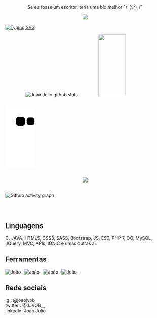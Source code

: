 
<p align="center">
  Se eu fosse um escritor, teria uma bio melhor  ¯\_(ツ)_/¯
</p>


<div align="center">  
<a href="https://www.instagram.com/joaojvob/" target="_blank" rel="noopener noreferrer"><img src="https://img.shields.io/badge/-Instagram-%23E4405F?style=for-the-badge&logo=instagram&logoColor=white"</a>
</div>


[![Typing SVG](https://readme-typing-svg.herokuapp.com/?color=ff6e96&size=35&center=true&vCenter=true&width=1000&lines=+HELLO,+MY+NAME+is+João+Julio+Veriato+Oliveira+Benigno;I'm+21+years+old;I+from+Brasil,+MG;I+study+Computer+Science+at+Rede+Doctum;Be+Welcome!+:%29)](https://git.io/typing-svg)


<div align="center">  
  <img width="49%" height="195px" src="https://github-readme-stats.vercel.app/api?username=JJVOB&show_icons=true&count_private=true&hide_border=true&title_color=ff6e96&icon_color=ff6e96&text_color=c9d1d9&bg_color=0d1117" alt="João Julio github stats" /> 
  <img width="41%" height="195px" src="https://github-readme-stats.vercel.app/api/top-langs/?username=JJVOB&layout=compact&hide_border=true&title_color=ff6e96&text_color=c9d1d9&bg_color=0d1117" />
</div>

## 
![Snake animation](https://github.com/JJVOB/JJVOB/blob/output/github-contribution-grid-snake.svg)
## 

<p align="center">
  <img src="https://github-profile-trophy.vercel.app/?username=JJVOB&theme=dracula&row=2&no-bg=true&column=3&margin-w=15&margin-h=15" />
</p>


## 
![Github activity graph](https://github-readme-activity-graph.cyclic.app/graph?username=JJVOB&theme=dracula)
## 





<div style="display: inline_block"><br>
  
  ## Linguagens
  C, JAVA, HTML5, CSS3, SASS, Bootstrap, JS, ES6, PHP 7, OO, MySQL, JQuery, MVC, APIs, IONIC e umas outras ai.
  
 
  ## Ferramentas
  
  <img img align="center" alt="João-" height="30" width="40" src="https://cdn.jsdelivr.net/gh/devicons/devicon/icons/vscode/vscode-original.svg" />
  <img img align="center" alt="João-" height="30" width="40" src="https://cdn.jsdelivr.net/gh/devicons/devicon/icons/github/github-original-wordmark.svg" />
  <img img align="center" alt="João-" height="30" width="40" src="https://cdn.jsdelivr.net/gh/devicons/devicon/icons/unity/unity-original.svg" />
  <img img align="center" alt="João-" height="30" width="40" src="https://cdn.jsdelivr.net/gh/devicons/devicon/icons/trello/trello-plain.svg" />
  <link img align="center" alt="João-" height="30" width="40" rel="stylesheet" href="https://cdn.jsdelivr.net/gh/devicons/devicon@v2.14.0/devicon.min.css">
  <link img align="center" alt="João-" height="30" width="40" rel="stylesheet" href="https://cdn.jsdelivr.net/gh/devicons/devicon@v2.14.0/devicon.min.css">
  <link img align="center" alt="João-" height="30" width="40" rel="stylesheet" href="https://cdn.jsdelivr.net/gh/devicons/devicon@v2.14.0/devicon.min.css">
  
  
  ## Rede sociais

  ig      : @joaojvob <br>
  twitter : @JJVOB__ <br>
  linkedln: Joao Julio <br>
  
</div>

